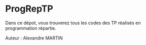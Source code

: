 # ProgRepTP
Dans ce dépot, vous trouverez tous les codes des TP réalisés en programmation répartie.

Auteur : Alexandre MARTIN
